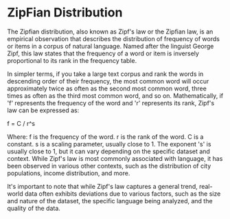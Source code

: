 # ZipFian Distribution 
The Zipfian distribution, also known as Zipf's law or the Zipfian law, is an empirical observation that describes the distribution of frequency of words or items in a corpus of natural language. Named after the linguist George Zipf, this law states that the frequency of a word or item is inversely proportional to its rank in the frequency table.

In simpler terms, if you take a large text corpus and rank the words in descending order of their frequency, the most common word will occur approximately twice as often as the second most common word, three times as often as the third most common word, and so on. Mathematically, if 'f' represents the frequency of the word and 'r' represents its rank, Zipf's law can be expressed as:

f = C / r^s

Where:
f is the frequency of the word.
r is the rank of the word.
C is a constant.
s is a scaling parameter, usually close to 1.
The exponent 's' is usually close to 1, but it can vary depending on the specific dataset and context. While Zipf's law is most commonly associated with language, it has been observed in various other contexts, such as the distribution of city populations, income distribution, and more.

It's important to note that while Zipf's law captures a general trend, real-world data often exhibits deviations due to various factors, such as the size and nature of the dataset, the specific language being analyzed, and the quality of the data.
